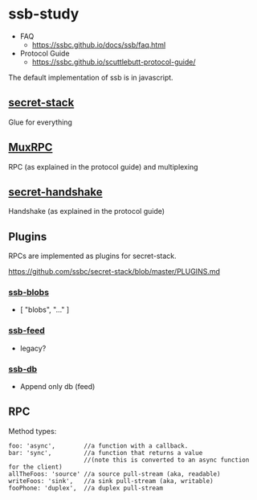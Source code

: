 # ssb-study

- FAQ
    - https://ssbc.github.io/docs/ssb/faq.html
- Protocol Guide
    - https://ssbc.github.io/scuttlebutt-protocol-guide/

The default implementation of ssb is in javascript.

## [secret-stack](https://github.com/ssbc/secret-stack)

Glue for everything

## [MuxRPC](https://github.com/ssbc/muxrpc)

RPC (as explained in the protocol guide) and multiplexing

## [secret-handshake](https://github.com/auditdrivencrypto/secret-handshake)

Handshake (as explained in the protocol guide)

## Plugins

RPCs are implemented as plugins for secret-stack.

https://github.com/ssbc/secret-stack/blob/master/PLUGINS.md

### [ssb-blobs](https://github.com/ssbc/ssb-blobs)

- [ "blobs", "..." ]

### [ssb-feed](https://github.com/ssb-junkyard/ssb-feed)

- legacy?

### [ssb-db](https://github.com/ssbc/ssb-db)

- Append only db (feed)

## RPC

Method types:
```
foo: 'async',        //a function with a callback.
bar: 'sync',         //a function that returns a value
                     //(note this is converted to an async function for the client)
allTheFoos: 'source' //a source pull-stream (aka, readable)
writeFoos: 'sink',   //a sink pull-stream (aka, writable)
fooPhone: 'duplex',  //a duplex pull-stream
```
